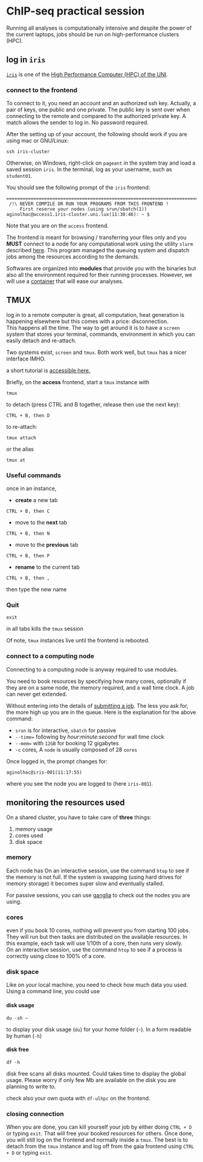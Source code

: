 # ChIP-seq practical session

Running all analyses is computationally intensive and despite the power of the current laptops, jobs should be run on high-performance clusters (HPC).

## log in `iris`

[`iris`](https://hpc.uni.lu/systems/iris/) is one of the [High Performance Computer (HPC) of the UNI](https://hpc.uni.lu).

### connect to the frontend

To connect to it, you need an account and an authorized ssh key. Actually, a pair of keys, one public and one private.
The public key is sent over when connecting to the remote and compared to the authorized private key.
A match allows the sender to log in. No password required.

After the setting up of your account, the following should work if you are using mac or GNU/Linux:

```
ssh iris-cluster
```

Otherwise, on Windows, right-click on `pageant` in the system tray and load a saved session `iris`. In the terminal, log as your username, such as `student01`.

You should see the following prompt of the `iris` frontend:

```
==================================================================================
 /!\ NEVER COMPILE OR RUN YOUR PROGRAMS FROM THIS FRONTEND !
     First reserve your nodes (using srun/sbatch(1))
aginolhac@access1.iris-cluster.uni.lux(11:30:46): ~ $
```


Note that you are on the `access` frontend.

The frontend is meant for browsing / transferring your files only and you **MUST** connect to a node for any computational work 
using the utility `slurm` described [here](https://hpc.uni.lu/users/docs/slurm.html). This program managed the queuing system and dispatch jobs among the resources according to the demands.

Softwares are organized into **modules** that provide you with the binaries but also all the environment required for their running processes.
However, we will use a [container](https://www.docker.com/resources/what-container) that will ease our analyses.

## TMUX

log in to a remote computer is great, all computation, heat generation is happening elsewhere but this comes with a price: disconnection.  
This happens all the time. The way to get around it is to have a `screen` system that stores your terminal, commands, environment in which 
you can easily detach and re-attach.

Two systems exist, `screen` and `tmux`. Both work well, but `tmux` has a nicer interface IMHO.

a short tutorial is [accessible here.](https://www.sitepoint.com/tmux-a-simple-start/)

Briefly, on the **access** frontend, start a `tmux` instance with

```
tmux
```

to detach (press CTRL and B together, release then use the next key):

```
CTRL + B, then D
```

to re-attach:

```
tmux attach
```

or the alias

```
tmux at
```


### Useful commands

once in an instance,

- **create** a new tab

```
CTRL + B, then C
```

- move to the **next** tab

```
CTRL + B, then N
```

- move to the **previous** tab

```
CTRL + B, then P
```

- **rename** to the current tab

```
CTRL + B, then ,
```

then type the new name

### Quit

```
exit
```

in all tabs kills the `tmux` session


Of note, `tmux` instances live until the frontend is rebooted.

### connect to a computing node

Connecting to a computing node is anyway required to use modules.

You need to book resources by specifying how many cores, optionally if they are on a same node, the memory required, and a wall time clock. A job can never get extended.

Without entering into the details of [submitting a job](https://hpc.uni.lu/users/docs/slurm.html#basic-usage-commands). The less you ask for, the more high up you are in the queue. Here is the explanation for the above command:

- `srun` is for interactive, `sbatch` for passive
- `--time=` following by _hour:minute:second_ for wall time clock
- `--mem=` with `12GB` for booking 12 gigabytes
- `-c` cores, A `node` is usually composed of 28 `cores`

Once logged in, the prompt changes for:

```
aginolhac@iris-001(11:17:55)
```

where you see the node you are logged to (here `iris-001`).

## monitoring the resources used

On a shared cluster, you have to take care of **three** things:

1. memory usage
2. cores used
3. disk space

### memory

Each node has
On an interactive session, use the command `htop` to see if the memory is not full. If the system is swapping (using hard drives for memory storage)
it becomes super slow and eventually stalled.

For passive sessions, you can use [ganglia](https://hpc.uni.lu/iris/ganglia/) to check out the nodes you are using.

### cores

even if you book 10 cores, nothing will prevent you from starting 100 jobs. They will run but then tasks are distributed on the available resources.
In this example, each task will use 1/10th of a core, then runs very slowly.  
On an interactive session, use the command `htop` to see if a process is correctly using close to 100% of a core.

### disk space

Like on your local machine, you need to check how much data you used.
Using a command line, you could use

#### disk usage

```
du -sh ~
```

to display your disk usage (`du`) for your home folder (`~`). In a form readable by human (`-h`)

#### disk free

```
df -h
```

disk free scans all disks mounted. Could takes time to display the global usage. 
Please worry if only few Mb are available on the disk you are planning to write to.

check also your own quota with `df-ulhpc` on the frontend.

### closing connection

When you are done, you can kill yourself your job by either doing `CTRL + D` or typing `exit`.
That will free your booked resources for others. Once done, you will still log on the frontend and normally inside a `tmux`.
The best is to detach from the `tmux` instance and log off from the gaia frontend using  `CTRL + D` or typing `exit`.
